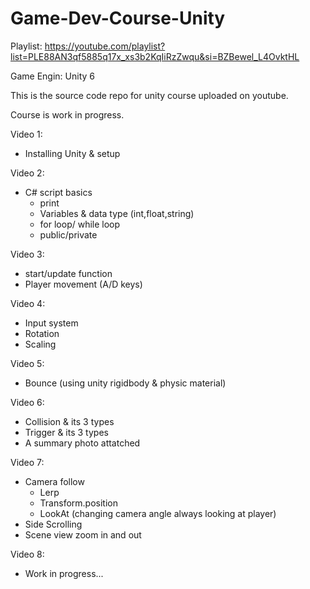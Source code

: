 # Game-Dev-Course-Unity
Playlist: https://youtube.com/playlist?list=PLE88AN3qf5885q17x_xs3b2KqIiRzZwqu&si=BZBewel_L4OvktHL

Game Engin: Unity 6

This is the source code repo for unity course uploaded on youtube. 

Course is work in progress.

Video 1: 
  - Installing Unity & setup

Video 2:
  - C# script basics
    - print 
    - Variables & data type (int,float,string)
    - for loop/ while loop
    - public/private
  
Video 3:
  - start/update function
  - Player movement (A/D keys)

Video 4:
  - Input system
  - Rotation
  - Scaling

Video 5:
  - Bounce (using unity rigidbody & physic material)

Video 6:
  - Collision & its 3 types
  - Trigger & its 3 types
  - A summary photo attatched 

Video 7:
  - Camera follow
    - Lerp
    - Transform.position
    - LookAt (changing camera angle always looking at player)
  - Side Scrolling
  - Scene view zoom in and out

Video 8:
  - Work in progress...
